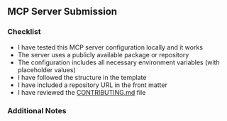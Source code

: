 ## MCP Server Submission

### Checklist
- I have tested this MCP server configuration locally and it works
- The server uses a publicly available package or repository
- The configuration includes all necessary environment variables (with placeholder values)
- I have followed the structure in the template
- I have included a repository URL in the front matter
- I have reviewed the [CONTRIBUTING.md](../CONTRIBUTING.md) file

### Additional Notes
<!-- Any additional information you'd like to provide -->